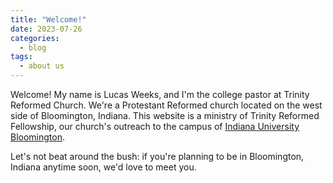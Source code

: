 ```yaml
---
title: "Welcome!"
date: 2023-07-26
categories:
  - blog
tags:
  - about us
---
```


Welcome! My name is Lucas Weeks, and I'm the college pastor at Trinity Reformed Church. We're a Protestant Reformed church located on the west side of Bloomington, Indiana. This website is a ministry of Trinity Reformed Fellowship, our church's outreach to the campus of [Indiana University Bloomington](https://bloomington.iu.edu).

Let's not beat around the bush: if you're planning to be in Bloomington, Indiana anytime soon, we'd love to meet you.